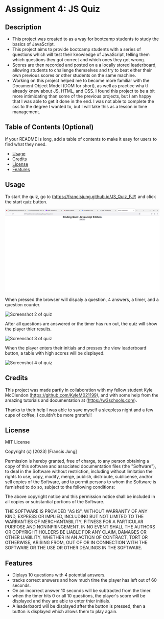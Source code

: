 # Assignment 4: JS Quiz

## Description

- This project was created to as a way for bootcamp students to study the basics of JavaScript.
- This project aims to provide bootcamp students with a series of questions which will test their knowledge of JavaScript, telling them which questions they got correct and which ones they got wrong.
- Scores are then recorded and posted on a a locally stored leaderboard, allowing students to challenge themselves and try to beat either their own previous scores or other students on the same machine.
- Working on this project helped me to become more familiar with the Document Object Model (DOM for short), as well as practice wha tI already knew about JS, HTML, and CSS. I found this project to be a bit more intimidating than some of the previous projects, but I am happy that I was able to get it done in the end. I was not able to complete the css to the degree I wanted to, but I will take this as a lesson in time management.

## Table of Contents (Optional)

If your README is long, add a table of contents to make it easy for users to find what they need.

- [Usage](#usage)
- [Credits](#credits)
- [License](#license)
- [Features](#features)

## Usage

To start the quiz, go to (https://francisjung.github.io/JS_Quiz_FJ/) and click the start quiz button. 

![Screenshot 1 of quiz](https://raw.githubusercontent.com/Francisjung/JS_Quiz_FJ/main/assets/h4-screenshot.PNG)

When pressed the browser will dispaly a question, 4 answers, a timer, and a question counter.

![Screenshot 2 of quiz](https://raw.githubusercontent.com/Francisjung/JS_Quiz_FJ/main/assets/h4-screenshot-2.PNG)

After all questions are answered or the timer has run out, the quiz will show the player thier results.

![Screenshot 3 of quiz](https://raw.githubusercontent.com/Francisjung/JS_Quiz_FJ/main/assets/h4-screenshot-3.PNG)

When the player enters their initials and presses the view leaderboard button, a table with high scores will be displayed.

![Screenshot 4 of quiz](https://raw.githubusercontent.com/Francisjung/JS_Quiz_FJ/main/assets/h4-screenshot-4.PNG)

## Credits

This project was made partly in collaboration with my fellow student Kyle McClendon (https://github.com/KyleM021199), and with some help from the amazing tutorials and documentation at (https://w3schools.com).

Thanks to their help I was able to save myself a sleepless night and a few cups of coffee, I couldn't be more grateful!

## License

MIT License

Copyright (c) [2023] [Francis Jung]

Permission is hereby granted, free of charge, to any person obtaining a copy
of this software and associated documentation files (the "Software"), to deal
in the Software without restriction, including without limitation the rights
to use, copy, modify, merge, publish, distribute, sublicense, and/or sell
copies of the Software, and to permit persons to whom the Software is
furnished to do so, subject to the following conditions:

The above copyright notice and this permission notice shall be included in all
copies or substantial portions of the Software.

THE SOFTWARE IS PROVIDED "AS IS", WITHOUT WARRANTY OF ANY KIND, EXPRESS OR
IMPLIED, INCLUDING BUT NOT LIMITED TO THE WARRANTIES OF MERCHANTABILITY,
FITNESS FOR A PARTICULAR PURPOSE AND NONINFRINGEMENT. IN NO EVENT SHALL THE
AUTHORS OR COPYRIGHT HOLDERS BE LIABLE FOR ANY CLAIM, DAMAGES OR OTHER
LIABILITY, WHETHER IN AN ACTION OF CONTRACT, TORT OR OTHERWISE, ARISING FROM,
OUT OF OR IN CONNECTION WITH THE SOFTWARE OR THE USE OR OTHER DEALINGS IN THE
SOFTWARE.

## Features

- Diplays 10 questions with 4 potential answers.
- tracks correct answers and how much time the player has left out of 60 seconds.
- On an incorrect answer 10 seconds will be subtracted from the timer.
- when the timer hits 0 or all 10 questions, the player's score will be displayed and they are able to enter thier initials.
- A leaderbaord will be displayed after the button is pressed, then a button is displayed which allows them to play again.
